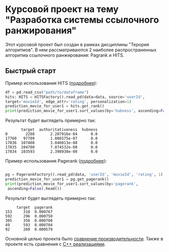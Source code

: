 ﻿# Курсовой проект на тему "Разработка системы ссылочного ранжирования"

Этот курсовой проект был создан в рамках дисциплины "Терория алгоритмов". В нем рассматриваются 2 наиболее распространенных алгоритма ссылочного ранжирования: Pagrank и HITS.

## Быстрый старт
Пример использования HITS ([подробнее](./handmaid_hits_result_demonsration.ipynb)):
```python
df = pd.read_csv("path/to/dataframe")
hits: HITS = HITSFactory().read_pd(data=data, source='userId', 
target='movieId', edge_attr='rating', personalization=1)
prediction_movie_for_user1 = hits.get_rank()
print(prediction_movie_for_user1.sort_values(by='hubness', ascending=False).head())
```

Результат будет выглядеть примерно так:
```
       target  authoritativeness  hubness
0        2288       2.207916e-04      0.0
17760   97709       1.086575e-07      0.0
17836  107408       3.046013e-08      0.0
17835  104780       7.874532e-08      0.0
17834  103593       2.398938e-08      0.0
```

Пример использования Pagerank ([подробнее](./handmaid_pagerank_result_demonsration.ipynb)):
```python

pg = PagerankFactory().read_pd(data, 'userId', 'movieId', 'rating', 1)
prediction_movie_for_user1 = pg.get_pagerank()
print(prediction_movie_for_user1.sort_values(by='pagerank',
 ascending=False).head())

```

Результат будет выглядеть примерно так:
```
     target  pagerank
153     318  0.000767
592     296  0.000750
305     356  0.000708
49      593  0.000704
92      260  0.000579

```

Основной целью проекта было [сравнение производительности](./plot_comparision.ipynb).
Также в проекте есть сравнения с [C++ реализациями](https://github.com/DimaOshchepkov/LinkRanking).
